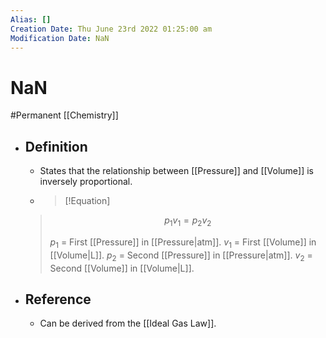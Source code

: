 ```yaml
---
Alias: []
Creation Date: Thu June 23rd 2022 01:25:00 am 
Modification Date: NaN
---
```

# NaN
#Permanent [[Chemistry]]

- ## Definition
	- States that the relationship between [[Pressure]] and [[Volume]] is inversely proportional.
	- > [!Equation]
	> $$p_1v_1=p_2v_2$$
	> 
	> $p_1$ = First [[Pressure]] in [[Pressure|atm]].
	> $v_1$ = First [[Volume]] in [[Volume|L]].
	> $p_2$ = Second [[Pressure]] in [[Pressure|atm]].
	> $v_2$ = Second [[Volume]] in [[Volume|L]].
- ## Reference
	- Can be derived from the [[Ideal Gas Law]].